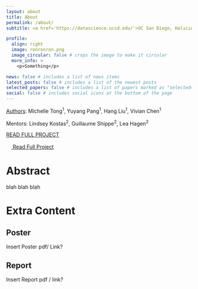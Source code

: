 ```yaml
---
layout: about
title: About
permalink: /about/
subtitle: <a href='https://datascience.ucsd.edu/'>UC San Diego, Halıcıoğlu Data Science Institute</a>

profile:
  align: right
  image: ronronron.png
  image_circular: false # crops the image to make it circular
  more_info: >
    <p>Something</p>

news: false # includes a list of news items
latest_posts: false # includes a list of the newest posts
selected_papers: false # includes a list of papers marked as "selected={true}"
social: false # includes social icons at the bottom of the page
---
```

[Authors](https://m1tong.github.io/DSC180-Website/authors/): Michelle Tong<sup>1</sup>, Yuyang Pang<sup>1</sup>, Hang Liu<sup>1</sup>, Vivian Chen<sup>1</sup>

Mentors: Lindsey Kostas<sup>2</sup>, Guillaume Shippe<sup>2</sup>, Lea Hagen<sup>2</sup>

[READ FULL PROJECT](https://m1tong.github.io/DSC180-Website/project/)

 <!-- Data Link. -->
<span class="link-block">
  <a href="https://m1tong.github.io/DSC180-Website/project/"
     class="external-link button is-normal is-rounded is-dark">
    <span class="icon">
        <svg xmlns="http://www.w3.org/2000/svg" height="16" width="14" viewBox="0 0 448 512"><!--!Font Awesome Free 6.5.1 by @fontawesome - https://fontawesome.com License - https://fontawesome.com/license/free Copyright 2023 Fonticons, Inc.--><path fill="#ffffff" d="M448 80v48c0 44.2-100.3 80-224 80S0 172.2 0 128V80C0 35.8 100.3 0 224 0S448 35.8 448 80zM393.2 214.7c20.8-7.4 39.9-16.9 54.8-28.6V288c0 44.2-100.3 80-224 80S0 332.2 0 288V186.1c14.9 11.8 34 21.2 54.8 28.6C99.7 230.7 159.5 240 224 240s124.3-9.3 169.2-25.3zM0 346.1c14.9 11.8 34 21.2 54.8 28.6C99.7 390.7 159.5 400 224 400s124.3-9.3 169.2-25.3c20.8-7.4 39.9-16.9 54.8-28.6V432c0 44.2-100.3 80-224 80S0 476.2 0 432V346.1z"/></svg>
    </span>
    <span>Read Full Project</span>
  </a>
</span>

# Abstract
blah blah blah


# Extra Content
## Poster
Insert Poster pdf/ Link?
## Report
Insert Report pdf / link?

